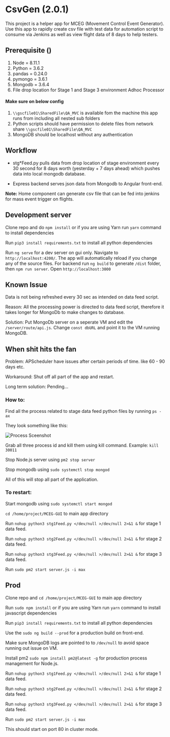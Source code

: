 # CsvGen (2.0.1)

This project is a helper app for MCEG (Movement Control Event Generator). Use this app to rapidly create csv file with test data for automation script to consume via Jenkins as well as view flight data of 8 days to help testers.
## Prerequisite ()
1. Node = 8.11.1
2. Python = 3.6.2
3. pandas = 0.24.0
4. pymongo = 3.6.1
5. Mongodb = 3.6.4
6. File drop location for Stage 1 and Stage 3 environment Adhoc Processor
#### Make sure on below config
 1. `\\gscfile01\SharedFile\QA_MVC` is available fom the machine this app runs from including all nested sub folders
 2. Python scripts should have permission to delete files from network share `\\gscfile01\SharedFile\QA_MVC`
 3. MongoDB should be localhost without any authentication

 
## Workflow

 - stg*Feed.py  pulls data from drop location of stage environment every 30 second for 8 days worth (yesterday + 7 days ahead) which pushes data into local mongodb database.

 - Express backend serves json data from Mongodb to Angular front-end.

**Note:** Home component can generate csv file that can be fed into jenkins for mass event trigger on flights.



## Development server

Clone repo and do `npm install` or if you are using Yarn run `yarn` command to install dependencies

Run `pip3 install requirements.txt` to install all python dependencies

Run `ng serve` for a dev server on gui only. Navigate to `http://localhost:4200/`. The app will automatically reload if you change any of the source files.
For backend run `ng build` to generate `/dist` folder, then `npm run server`. Open `http://localhost:3000`

## Known Issue
Data is not being refreshed every 30 sec as intended on data feed script.

Reason: All the processing power is directed to data feed script, therefore it takes longer for MongoDb to make changes to database.

Solution: Put MongoDb server on a seperate VM and edit the `/server/route/api.js`. Change `const dbURL` and point it to the VM running MongoDB.

## When shit hits the fan
Problem: APScheduler have issues after certain periods of time. like 60 - 90 days etc.

Workaround: Shut off all part of the app and restart.

Long term solution: Pending...

### How to:

Find all the process related to stage data feed python files by running `ps -ax`

They look something like this:

![Process Sceenshot](https://github.com/adnanmc/MCEG-GUI/blob/master/processScreenshot.PNG)

Grab all three process id and kill them using kill command. Example: `kill 30011`

Stop Node.js server using `pm2 stop server`

Stop mongodb using `sudo systemctl stop mongod`

All of this will stop all part of the application.

### To restart:

Start mongodb using `sudo systemctl start mongod`

`cd /home/project/MCEG-GUI` to main app directory

Run `nohup python3 stg1Feed.py </dev/null >/dev/null 2>&1 &` for stage 1 data feed.

Run `nohup python3 stg2Feed.py </dev/null >/dev/null 2>&1 &` for stage 2 data feed.

Run `nohup python3 stg3Feed.py </dev/null >/dev/null 2>&1 &` for stage 3 data feed.

Run `sudo pm2 start server.js -i max`

## Prod
Clone repo and `cd /home/project/MCEG-GUI` to main app directory

Run `sudo npm install` or if you are using Yarn run `yarn` command to install javascript dependencies

Run `pip3 install requirements.txt` to install all python dependencies

Use the `sudo ng build --prod` for a production build on front-end.

Make sure MongoDB logs are pointed to to `/dev/null` to avoid space running out issue on VM.

Install pm2 `sudo npm install pm2@latest -g` for production process management for Node.js.

Run `nohup python3 stg1Feed.py </dev/null >/dev/null 2>&1 &` for stage 1 data feed.

Run `nohup python3 stg2Feed.py </dev/null >/dev/null 2>&1 &` for stage 2 data feed.

Run `nohup python3 stg3Feed.py </dev/null >/dev/null 2>&1 &` for stage 3 data feed.

Run `sudo pm2 start server.js -i max`

This should start on port 80 in cluster mode.
